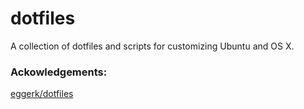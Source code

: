# dotfiles
A collection of dotfiles and scripts for customizing Ubuntu and OS X.

### Ackowledgements:
[eggerk/dotfiles](https://github.com/eggerk/dotfiles)

